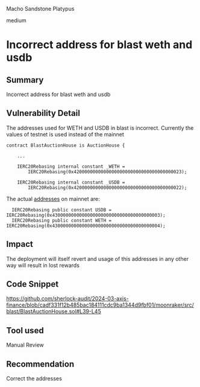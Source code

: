 Macho Sandstone Platypus

medium

# Incorrect address for blast weth and usdb

## Summary
Incorrect address for blast weth and usdb

## Vulnerability Detail

The addresses used for WETH and USDB in blast is incorrect. Currently the values of testnet is used instead of the mainnet

```solidity
contract BlastAuctionHouse is AuctionHouse {
    
    ...

    IERC20Rebasing internal constant _WETH =
        IERC20Rebasing(0x4200000000000000000000000000000000000023);

    IERC20Rebasing internal constant _USDB =
        IERC20Rebasing(0x4200000000000000000000000000000000000022);
```

The actual [addresses](https://docs.blast.io/building/contracts#l2-contract-addresses) on mainnet are:

```solidity
  IERC20Rebasing public constant USDB = IERC20Rebasing(0x4300000000000000000000000000000000000003);
  IERC20Rebasing public constant WETH = IERC20Rebasing(0x4300000000000000000000000000000000000004);
```

## Impact

The deployment will itself revert and usage of this addresses in any other way will result in lost rewards 

## Code Snippet

https://github.com/sherlock-audit/2024-03-axis-finance/blob/cadf331f12b485bac184111cdc9ba1344d9fbf01/moonraker/src/blast/BlastAuctionHouse.sol#L39-L45

## Tool used

Manual Review

## Recommendation

Correct the addresses